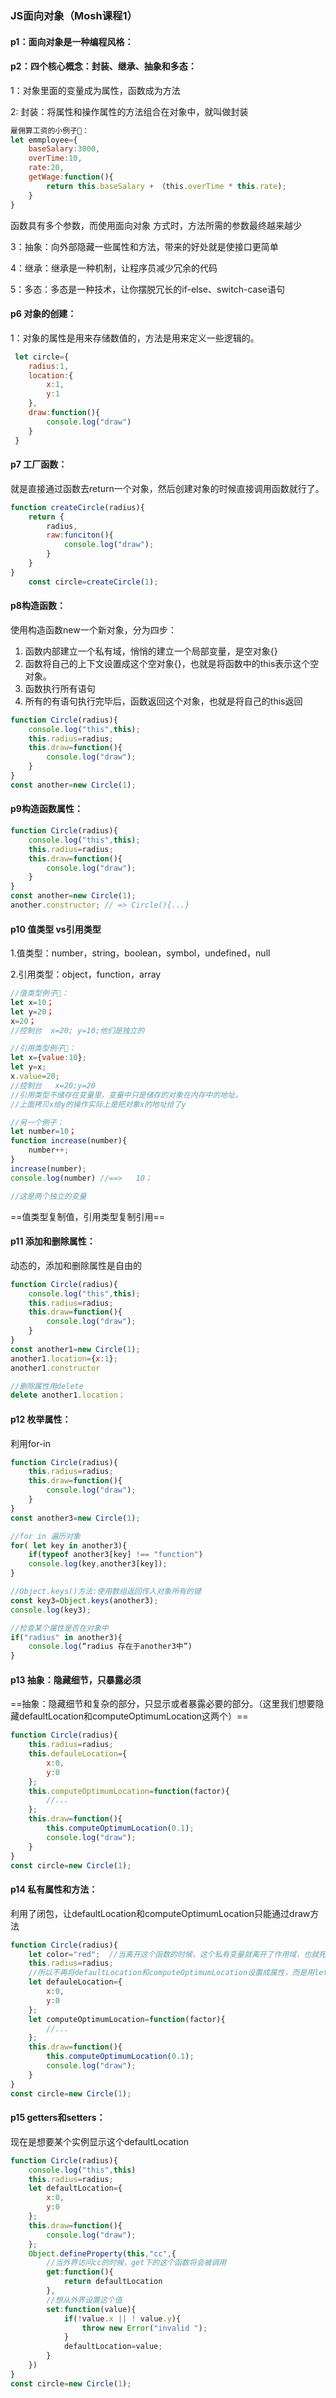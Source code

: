 ### JS面向对象（Mosh课程1）
#### p1：面向对象是一种编程风格：
#### p2：四个核心概念：封装、继承、抽象和多态：
1：对象里面的变量成为属性，函数成为方法


2: 封装：将属性和操作属性的方法组合在对象中，就叫做封装


```javascript
雇佣算工资的小例子🌰：
let emmployee={
	baseSalary:3000,
	overTime:10,
	rate:20,
	getWage:function(){
		return this.baseSalary + （this.overTime * this.rate);
	}
}
```
函数具有多个参数，而使用面向对象 方式时，方法所需的参数最终越来越少

3：抽象：向外部隐藏一些属性和方法，带来的好处就是使接口更简单

4：继承：继承是一种机制，让程序员减少冗余的代码

5：多态：多态是一种技术，让你摆脱冗长的if-else、switch-case语句

#### p6 对象的创建：
1：对象的属性是用来存储数值的，方法是用来定义一些逻辑的。

```javascript
 let circle={
 	radius:1,
 	location:{
 		x:1,
 		y:1
 	},
 	draw:function(){
 		console.log("draw")
 	}	
 }
```
#### p7 工厂函数：
就是直接通过函数去return一个对象，然后创建对象的时候直接调用函数就行了。

```javascript
function createCircle(radius){
	return {
		radius,
		raw:funciton(){
			console.log("draw");
		}
	}
}
	const circle=createCircle(1);
```

#### p8构造函数：
使用构造函数new一个新对象，分为四步：

1. 函数内部建立一个私有域，悄悄的建立一个局部变量，是空对象{}
2. 函数将自己的上下文设置成这个空对象{}，也就是将函数中的this表示这个空对象。
3. 函数执行所有语句
4. 所有的有语句执行完毕后，函数返回这个对象，也就是将自己的this返回


```javascript
function Circle(radius){
	console.log("this",this);
	this.radius=radius;
	this.draw=function(){
		console.log("draw");
	}
}
const another=new Circle(1);
```
#### p9构造函数属性：
```javascript
function Circle(radius){
	console.log("this",this);
	this.radius=radius;
	this.draw=function(){
		console.log("draw");
	}
}
const another=new Circle(1);
another.constructor; // => Circle(){...}
```
#### p10 值类型 vs引用类型


1.值类型：number，string，boolean，symbol，undefined，null

2.引用类型：object，function，array


```javascript
//值类型例子🌰：
let x=10；
let y=20；
x=20；
//控制台  x=20; y=10;他们是独立的

//引用类型例子🌰：
let x={value:10};
let y=x;  
x.value=20;
//控制台   x=20;y=20
//引用类型不储存在变量里，变量中只是储存的对象在内存中的地址。
//上面拷贝x给y的操作实际上是把对象x的地址给了y

//另一个例子：
let number=10；
function increase(number){
	number++;
}
increase(number);
console.log(number) //==>   10；

//这是两个独立的变量
```
==值类型复制值，引用类型复制引用==

#### p11 添加和删除属性：

动态的，添加和删除属性是自由的


```javascript
function Circle(radius){
	console.log("this",this);
	this.radius=radius;
	this.draw=function(){
		console.log("draw");
	}
}
const another1=new Circle(1);
another1.location={x:1};
another1.constructor

//删除属性用delete
delete another1.location；
```

#### p12 枚举属性：
利用for-in


```javascript
function Circle(radius){
	this.radius=radius;
	this.draw=function(){
		console.log("draw");
	}
}
const another3=new Circle(1);

//for in 遍历对象
for( let key in another3){
	if(typeof another3[key] !== "function")
	console.log(key,another3[key]);
}

//Object.keys()方法:使用数组返回传入对象所有的键
const key3=Object.keys(another3);
console.log(key3);

//检查某个属性是否在对象中
if("radius" in another3){
	console.log(“radius 存在于another3中”)
}
```

#### p13 抽象：隐藏细节，只暴露必须
==抽象：隐藏细节和复杂的部分，只显示或者暴露必要的部分。（这里我们想要隐藏defaultLocation和computeOptimumLocation这两个）==


```javascript
function Circle(radius){
	this.radius=radius;
	this.defauleLocation={
		x:0,
		y:0	
	};
	this.computeOptimumLocation=function(factor){
		//...
	};
	this.draw=function(){
		this.computeOptimumLocation(0.1);
		console.log("draw");
	}
}
const circle=new Circle(1);

```

#### p14 私有属性和方法：
利用了闭包，让defaultLocation和computeOptimumLocation只能通过draw方法

```javascript
function Circle(radius){
	let color="red";  //当离开这个函数的时候，这个私有变量就离开了作用域，也就死掉了
	this.radius=radius;
	//所以不再将defaultLocation和computeOptimumLocation设置成属性，而是用let设置成内部变量
	let defauleLocation={
		x:0,
		y:0	
	};
	let computeOptimumLocation=function(factor){
		//...
	};
	this.draw=function(){
		this.computeOptimumLocation(0.1);
		console.log("draw");
	}
}
const circle=new Circle(1);

```

#### p15 getters和setters：
现在是想要某个实例显示这个defaultLocation

```javascript
function Circle(radius){
	console.log("this",this)
	this.radius=radius;
	let defaultLocation={
		x:0,
		y:0	
	};
	this.draw=function(){
		console.log("draw");
	};
	Object.defineProperty(this,"cc",{
		//当外界访问cc的时候，get下的这个函数将会被调用
		get:function(){
			return defaultLocation
		},
		//想从外界设置这个值
		set:function(value){
			if(!value.x || ! value.y){
				throw new Error("invalid ");
			}
			defaultLocation=value;
		}
	})
}
const circle=new Circle(1);
```





#### 